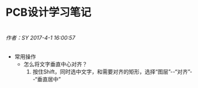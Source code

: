 # PCB设计学习笔记

#
*作者：SY*
*2017-4-1 16:00:57*
##

+ 常用操作
	+ 怎么将文字垂直中心对齐？
		1. 按住Shift，同时选中文字，和需要对齐的矩形，选择“图层”--“对齐”--“垂直居中”

